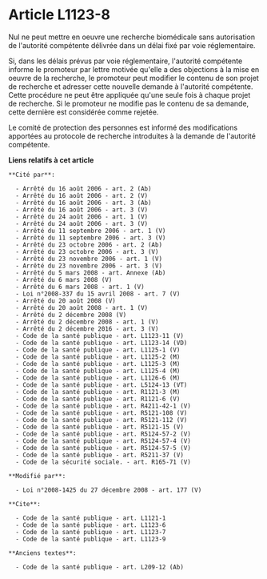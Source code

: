 # Article L1123-8

Nul ne peut mettre en oeuvre une recherche biomédicale sans autorisation de l'autorité compétente délivrée dans un délai fixé
par voie réglementaire. 

Si, dans les délais prévus par voie réglementaire, l'autorité compétente informe le promoteur par lettre motivée qu'elle a
des objections à la mise en oeuvre de la recherche, le promoteur peut modifier le contenu de son projet de recherche et
adresser cette nouvelle demande à l'autorité compétente. Cette procédure ne peut être appliquée qu'une seule fois à chaque
projet de recherche. Si le promoteur ne modifie pas le contenu de sa demande, cette dernière est considérée comme rejetée. 

Le comité de protection des personnes est informé des modifications apportées au protocole de recherche introduites à la
demande de l'autorité compétente.

**Liens relatifs à cet article**

	**Cité par**:

	  - Arrêté du 16 août 2006 - art. 2 (Ab)
	  - Arrêté du 16 août 2006 - art. 2 (V)
	  - Arrêté du 16 août 2006 - art. 3 (Ab)
	  - Arrêté du 16 août 2006 - art. 3 (V)
	  - Arrêté du 24 août 2006 - art. 1 (V)
	  - Arrêté du 24 août 2006 - art. 3 (V)
	  - Arrêté du 11 septembre 2006 - art. 1 (V)
	  - Arrêté du 11 septembre 2006 - art. 3 (V)
	  - Arrêté du 23 octobre 2006 - art. 2 (Ab)
	  - Arrêté du 23 octobre 2006 - art. 3 (V)
	  - Arrêté du 23 novembre 2006 - art. 1 (V)
	  - Arrêté du 23 novembre 2006 - art. 3 (V)
	  - Arrêté du 5 mars 2008 - art. Annexe (Ab)
	  - Arrêté du 6 mars 2008 (V)
	  - Arrêté du 6 mars 2008 - art. 1 (V)
	  - Loi n°2008-337 du 15 avril 2008 - art. 7 (V)
	  - Arrêté du 20 août 2008 (V)
	  - Arrêté du 20 août 2008 - art. 1 (V)
	  - Arrêté du 2 décembre 2008 (V)
	  - Arrêté du 2 décembre 2008 - art. 1 (V)
	  - Arrêté du 2 décembre 2016 - art. 3 (V)
	  - Code de la santé publique - art. L1123-11 (V)
	  - Code de la santé publique - art. L1123-14 (VD)
	  - Code de la santé publique - art. L1125-1 (V)
	  - Code de la santé publique - art. L1125-2 (M)
	  - Code de la santé publique - art. L1125-3 (M)
	  - Code de la santé publique - art. L1125-4 (M)
	  - Code de la santé publique - art. L1126-6 (M)
	  - Code de la santé publique - art. L5124-13 (VT)
	  - Code de la santé publique - art. R1121-3 (M)
	  - Code de la santé publique - art. R1121-6 (V)
	  - Code de la santé publique - art. R4211-42-1 (V)
	  - Code de la santé publique - art. R5121-108 (V)
	  - Code de la santé publique - art. R5121-112 (V)
	  - Code de la santé publique - art. R5121-15 (V)
	  - Code de la santé publique - art. R5124-57-2 (V)
	  - Code de la santé publique - art. R5124-57-4 (V)
	  - Code de la santé publique - art. R5124-57-5 (V)
	  - Code de la santé publique - art. R5211-37 (V)
	  - Code de la sécurité sociale. - art. R165-71 (V)

	**Modifié par**:

	  - Loi n°2008-1425 du 27 décembre 2008 - art. 177 (V)

	**Cite**:

	  - Code de la santé publique - art. L1121-1
	  - Code de la santé publique - art. L1123-6
	  - Code de la santé publique - art. L1123-7
	  - Code de la santé publique - art. L1123-9

	**Anciens textes**:

	  - Code de la santé publique - art. L209-12 (Ab)
